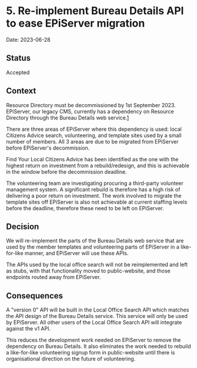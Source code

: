 # 5. Re-implement Bureau Details API to ease EPiServer migration

Date: 2023-06-28

## Status

Accepted

## Context

Resource Directory must be decommissioned by 1st September 2023. EPiServer, our legacy CMS, currently
has a dependency on Resource Directory through the Bureau Details web service.[1](https://github.com/citizensadvice/rd-bureau-details-web-service/blob/master/docs/local-citizens-advice-search.png)

There are three areas of EPiServer where this dependency is used: local Citizens Advice search,
volunteering, and template sites used by a small number of members. All 3 areas are due to be 
migrated from EPiServer before EPiServer's decommission.

Find Your Local Citizens Advice has been  identified as the one with the highest return on
investment from a rebuild/redesign, and this is achievable in the window before the decommission deadline.

The volunteering team are investigating procuring a third-party volunteer management system. A significant
rebuild is therefore has a high risk of delivering a poor return on investment.  The work involved to
migrate the template sites off EPiServer is also not achievable at current staffing levels before the
deadline, therefore these need to be left on EPiServer.

## Decision

We will re-implement the parts of the Bureau Details web service that are used by the member templates
and volunteering parts of EPiServer in a like-for-like manner, and EPiServer will use these APIs.

The APIs used by the local office search will not be reimplemented and left as stubs, with that
functionality moved to public-website, and those endpoints routed away from EPiServer.

## Consequences

A "version 0" API will be built in the Local Office Search API which matches the API design of the 
Bureau Details service. This service will only be used by EPiServer. All other users of the Local
Office Search API will integrate against the v1 API.

This reduces the development work needed on EPiServer to remove the dependency on Bureau Details. It
also eliminates the work needed to rebuild a like-for-like volunteering signup form in public-website
until there is organisational direction on the future of volunteering.
